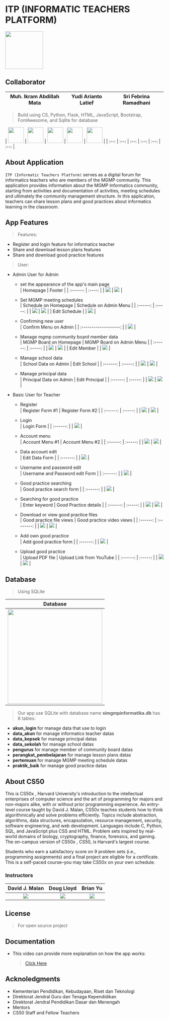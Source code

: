 # ITP (INFORMATIC TEACHERS PLATFORM)
<img src="./static/images/logo_panjang.png" height="120px">

## Collaborator
| Muh. Ikram Abdillah Mata | Yudi Arianto Latief | Sri Febrina Ramadhani |
| :---------: | :---------: | :--------: |

> Build using CS, Python, Flask, HTML, JavaScript, Bootstrap, FontAwesome, and Sqlite for database

| <img src="https://cdn.icon-icons.com/icons2/2699/PNG/512/pocoo_flask_logo_icon_168045.png" height="50px"> | <img src="https://cdn3.iconfinder.com/data/icons/logos-and-brands-adobe/512/267_Python-512.png" height="50px"> | <img src="https://user-images.githubusercontent.com/30186107/29488525-f55a69d0-84da-11e7-8a39-5476f663b5eb.png" height="50px"> | <img src="https://www.drupal.org/files/styles/grid-3-2x/public/project-images/font_awesome_logo.png?itok=26GjxSRO" height="50px"> | <img src="https://upload.wikimedia.org/wikipedia/commons/thumb/9/97/Sqlite-square-icon.svg/1200px-Sqlite-square-icon.svg.png" height="50px"> |
| :--: | :--: | :--: | :--: | :--: | :--: |

## About Application
`ITP (Informatic Teachers Platform)` serves as a digital forum for informatics teachers who are members of the MGMP community. This application provides information about the MGMP Informatics community, starting from activities and documentation of activities, meeting schedules and ultimately the community management structure. In this application, teachers can share lesson plans and good practices about informatics learning in the classroom.

## App Features
> Features:
  - Register and login feature for informatics teacher
  - Share and download lesson plans features
  - Share and download good practice features
> User:
  - Admin User for Admin
    + set the appearance of the app's main page<br>
      | Homepage | Footer |
      | :------: | :----: |
      | <img src="./static/images/screenshot/menu_awal.png"> | <img src="./static/images/screenshot/footer.png"> |

    + Set MGMP meeting schedules<br>
      | Schedule on Homepage | Schedule on Admin Menu |
      | :------: | :-----: |
      | <img src="./static/images/screenshot/jadwal.png"> | <img src="./static/images/screenshot/jadwal_pertemuan.png"> |
      | Edit Schedule | 
      | <img src="./static/images/screenshot/update_jadwal.png"> |

    + Confirming new user<br>
      | Confirm Menu on Admin |
      | :-------------------: |
      | <img src="./static/images/screenshot/konfirmasi.png"> |

    + Manage mgmp community board member data<br>
      | MGMP Board on Homepage | MGMP Board on Admin Menu |
      | :------: | :-----: |
      | <img src="./static/images/screenshot/pengurus1.png"> | <img src="./static/images/screenshot/pengurus.png"> |
      | Edit Member | 
      | <img src="./static/images/screenshot/pengurus_edit.png"> |

    + Manage school data<br>
      | School Data on Admin | Edit School |
      | :------: | :-----: |
      | <img src="./static/images/screenshot/sekolah.png"> | <img src="./static/images/screenshot/sekolah_edit.png"> |

    + Manage principal data<br>
      | Principal Data on Admin | Edit Principal |
      | :------: | :-----: |
      | <img src="./static/images/screenshot/kepsek.png"> | <img src="./static/images/screenshot/kepsek_edit.png"> |
  
  - Basic User for Teacher
    + Register<br>
      | Register Form #1 | Register Form #2 |
      | :------: | :-----: |
      | <img src="./static/images/screenshot/register_1.png"> | <img src="./static/images/screenshot/register_2.png"> |

    + Login<br>
      | Login Form |
      | :------: |
      | <img src="./static/images/screenshot/login.png"> |

    + Account menu<br>
      | Account Menu #1 | Account Menu #2 |
      | :------: | :-----: |
      | <img src="./static/images/screenshot/akun.png" > | <img src="./static/images/screenshot/akun2.png"> |

    + Data account edit<br>
      | Edit Data Form |
      | :------: |
      | <img src="./static/images/screenshot/edit_akun.png"> |

    + Username and password edit<br>
      | Username and Password edit Form |
      | :------: |
      | <img src="./static/images/screenshot/password.png"> |

    + Good practice searching<br>
      | Good practice search form |
      | :------: |
      | <img src="./static/images/screenshot/good_practice.png"> |

    + Searching for good practice<br>
      | Enter keyword | Good Practice details |
      | :------: | :-----: |
      | <img src="./static/images/screenshot/cari_praktik.png"> | <img src="./static/images/screenshot/detail_praktik.png"> |

    + Download or view good practice files<br>
      | Good practice file views | Good practice video views |
      | :------: | :--------: |
      | <img src="./static/images/screenshot/pdf_goodpractice.png"> | <img src="./static/images/screenshot/video_goodpractice.png"> |

    + Add own good practice<br>
      | Add good practice form |
      | :------: |
      | <img src="./static/images/screenshot/add_praktik.png"> |

    + Upload good practice<br>
      | Upload PDF file | Upload Link from YouTube |
      | :------: | :-----: |
      | <img src="./static/images/screenshot/add_pdf.png"> | <img src="./static/images/screenshot/add_link.png"> |

## Database
> Using SQLite

  | Database |
  | :------: |
  | <img src="./static/images/screenshot/database.png" height="300px"> |
  

> Our app use SQLite with database name <b>simgmpinformatika.db</b> has 8 tables:

  - <b>akun_login</b> for manage data that use to login
  - <b>data_akun</b> for manage informatics teacher datas
  - <b>data_kepsek</b> for manage principal datas
  - <b>data_sekolah</b> for manage school datas
  - <b>pengurus</b> for manage member of community board datas
  - <b>perangkat_pembelajaran</b> for manage lesson plans datas
  - <b>pertemuan</b> for manage MGMP meeting schedule datas
  - <b>praktik_baik</b> for manage good practice datas

## About CS50
This is CS50x , Harvard University's introduction to the intellectual enterprises of computer science and the art of programming for majors and non-majors alike, with or without prior programming experience. An entry-level course taught by David J. Malan, CS50x teaches students how to think algorithmically and solve problems efficiently. Topics include abstraction, algorithms, data structures, encapsulation, resource management, security, software engineering, and web development. Languages include C, Python, SQL, and JavaScript plus CSS and HTML. Problem sets inspired by real-world domains of biology, cryptography, finance, forensics, and gaming. The on-campus version of CS50x , CS50, is Harvard's largest course. 

Students who earn a satisfactory score on 9 problem sets (i.e., programming assignments) and a final project are eligible for a certificate. This is a self-paced course–you may take CS50x on your own schedule.

### Instructors
| David J. Malan | Doug Lloyd | Brian Yu |
| :------------: | :--------: | :------: |
| <img src="https://pll.harvard.edu/sites/default/files/styles/1_1_xsmall/public/faculty/malan-sq.jpg?itok=h2GJJRFd"> | <img src="https://pll.harvard.edu/sites/default/files/styles/1_1_xsmall/public/faculty/doug-lloyd110x110.jpg?itok=-IEGG-DA"> | <img src="https://pll.harvard.edu/sites/default/files/styles/1_1_xsmall/public/faculty/Screen%20Shot%202020-11-24%20at%2011.46.25%20AM.png?itok=IoLFNl2v"> |

## License
> For open source project

## Documentation
- This video can provide more explanation on how the app works:
  > <a href="https://www.youtube.com/watch?v=68mjlXaamWc&ab_channel=KakYudiOfficial">Click Here</a>
## Acknoledgments
- Kementerian Pendidikan, Kebudayaan, Riset dan Teknologi
- Direktorat Jendral Guru dan Tenaga Kependidikan
- Direktorat Jendral Pendidikan Dasar dan Menengah
- Mentors
- CS50 Staff and Fellow Teachers
